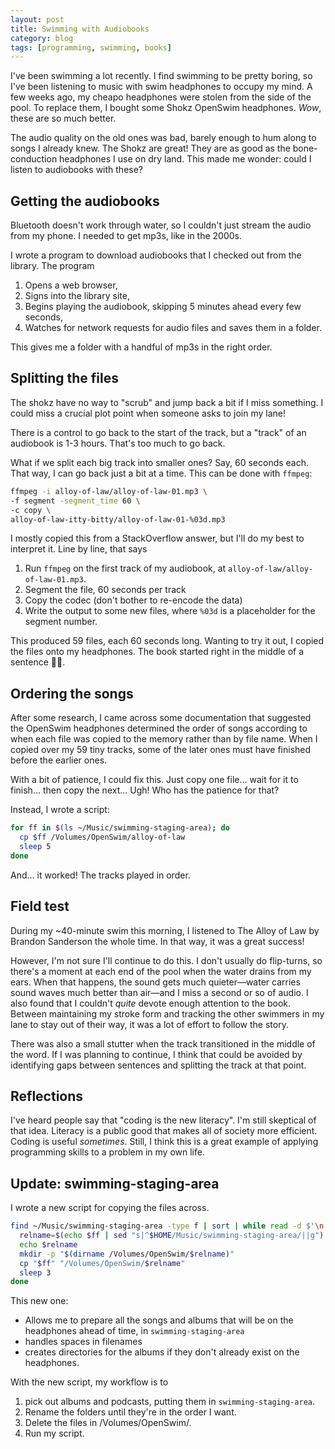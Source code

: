 ```yaml
---
layout: post
title: Swimming with Audiobooks
category: blog
tags: [programming, swimming, books]
---
```


I've been swimming a lot recently. I find swimming to be pretty boring, so I've been listening to music with swim headphones to occupy my mind. A few weeks ago, my cheapo headphones were stolen from the side of the pool. To replace them, I bought some Shokz OpenSwim headphones. _Wow_, these are so much better.

The audio quality on the old ones was bad, barely enough to hum along to songs I already knew. The Shokz are great! They are as good as the bone-conduction headphones I use on dry land. This made me wonder: could I listen to audiobooks with these?

## Getting the audiobooks

Bluetooth doesn't work through water, so I couldn't just stream the audio from my phone. I needed to get mp3s, like in the 2000s.

I wrote a program to download audiobooks that I checked out from the library. The program

1. Opens a web browser,
2. Signs into the library site,
3. Begins playing the audiobook, skipping 5 minutes ahead every few seconds,
4. Watches for network requests for audio files and saves them in a folder.

This gives me a folder with a handful of mp3s in the right order.

## Splitting the files

The shokz have no way to "scrub" and jump back a bit if I miss something. I could miss a crucial plot point when someone asks to join my lane!

There is a control to go back to the start of the track, but a "track" of an audiobook is 1-3 hours. That's too much to go back.

What if we split each big track into smaller ones? Say, 60 seconds each. That way, I can go back just a bit at a time. This can be done with `ffmpeg`:

```bash
ffmpeg -i alloy-of-law/alloy-of-law-01.mp3 \
-f segment -segment_time 60 \
-c copy \
alloy-of-law-itty-bitty/alloy-of-law-01-%03d.mp3
```

I mostly copied this from a StackOverflow answer, but I'll do my best to interpret it. Line by line, that says

1. Run `ffmpeg` on the first track of my audiobook, at `alloy-of-law/alloy-of-law-01.mp3`.
2. Segment the file, 60 seconds per track
3. Copy the codec (don't bother to re-encode the data)
4. Write the output to some new files, where `%03d` is a placeholder for the segment number.

This produced 59 files, each 60 seconds long. Wanting to try it out, I copied the files onto my headphones. The book started right in the middle of a sentence 🤦🏻.

## Ordering the songs

After some research, I came across some documentation that suggested the OpenSwim headphones determined the order of songs according to when each file was copied to the memory rather than by file name. When I copied over my 59 tiny tracks, some of the later ones must have finished before the earlier ones.

With a bit of patience, I could fix this. Just copy one file... wait for it to finish... then copy the next... Ugh! Who has the patience for that?

Instead, I wrote a script:

```bash
for ff in $(ls ~/Music/swimming-staging-area); do
  cp $ff /Volumes/OpenSwim/alloy-of-law 
  sleep 5
done
```

And... it worked! The tracks played in order.

## Field test

During my ~40-minute swim this morning, I listened to The Alloy of Law by Brandon Sanderson the whole time. In that way, it was a great success!

However, I'm not sure I'll continue to do this. I don't usually do flip-turns, so there's a moment at each end of the pool when the water drains from my ears. When that happens, the sound gets much quieter—water carries sound waves much better than air—and I miss a second or so of audio. I also found that I couldn't _quite_ devote enough attention to the book. Between maintaining my stroke form and tracking the other swimmers in my lane to stay out of their way, it was a lot of effort to follow the story.

There was also a small stutter when the track transitioned in the middle of the word. If I was planning to continue, I think that could be avoided by identifying gaps between sentences and splitting the track at that point.

## Reflections

I've heard people say that "coding is the new literacy". I'm still skeptical of that idea. Literacy is a public good that makes all of society more efficient. Coding is useful _sometimes_. Still, I think this is a great example of applying programming skills to a problem in my own life.

## Update: swimming-staging-area

I wrote a new script for copying the files across.

```bash
find ~/Music/swimming-staging-area -type f | sort | while read -d $'\n' ff; do
  relname=$(echo $ff | sed "s|^$HOME/Music/swimming-staging-area/||g")
  echo $relname
  mkdir -p "$(dirname /Volumes/OpenSwim/$relname)"
  cp "$ff" "/Volumes/OpenSwim/$relname"
  sleep 3
done
```

This new one:

- Allows me to prepare all the songs and albums that will be on the headphones ahead of time, in `swimming-staging-area`
- handles spaces in filenames
- creates directories for the albums if they don't already exist on the headphones.

With the new script, my workflow is to

1. pick out albums and podcasts, putting them in `swimming-staging-area`.
2. Rename the folders until they're in the order I want.
3. Delete the files in /Volumes/OpenSwim/.
4. Run my script.
